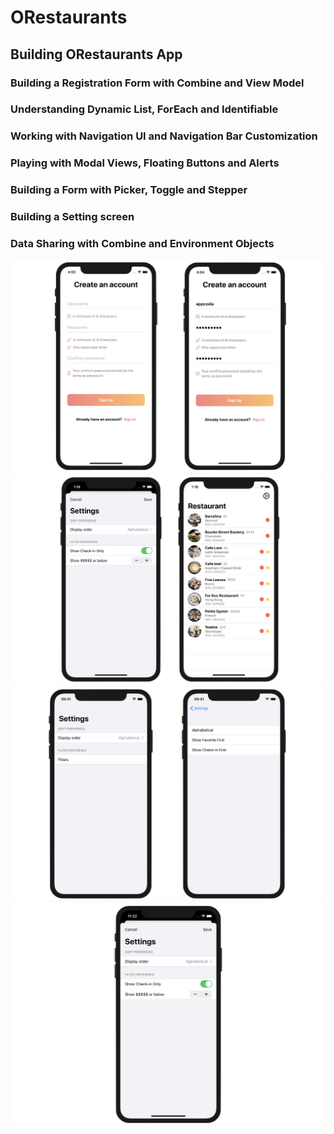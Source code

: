 # ORestaurants

## Building ORestaurants App

### Building a Registration Form with Combine and View Model
### Understanding Dynamic List, ForEach and Identifiable
### Working with Navigation UI and Navigation Bar Customization
### Playing with Modal Views, Floating Buttons and Alerts
### Building a Form with Picker, Toggle and Stepper
### Building a Setting screen
### Data Sharing with Combine and Environment Objects

<img src="https://github.com/obadasemary/ORestaurants/blob/main/swiftui-registration-1.png" alt="HTML5 Icon">

<img src="https://github.com/obadasemary/ORestaurants/blob/main/swiftui-form-1.png" alt="HTML5 Icon">
<img src="https://github.com/obadasemary/ORestaurants/blob/main/swiftui-form-5.png" alt="HTML5 Icon">
<img src="https://github.com/obadasemary/ORestaurants/blob/main/swiftui-form-9.png" alt="HTML5 Icon">

